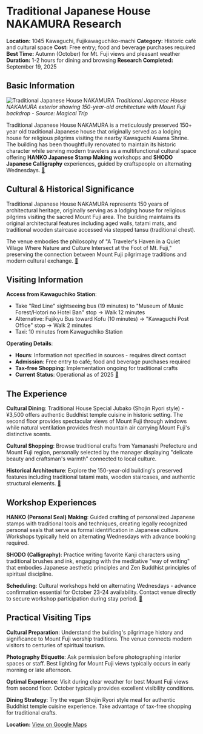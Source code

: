 # Traditional Japanese House NAKAMURA Research

**Location:** 1045 Kawaguchi, Fujikawaguchiko-machi
**Category:** Historic café and cultural space
**Cost:** Free entry; food and beverage purchases required
**Best Time:** Autumn (October) for Mt. Fuji views and pleasant weather
**Duration:** 1-2 hours for dining and browsing
**Research Completed:** September 19, 2025

## Basic Information

![Traditional Japanese House NAKAMURA](https://upload.wikimedia.org/wikipedia/commons/9/94/View_of_Mount_Fujisan_and_Kawaguchiko_Station_20140310.JPG)
*Traditional Japanese House NAKAMURA exterior showing 150-year-old architecture with Mount Fuji backdrop - Source: Magical Trip*

Traditional Japanese House NAKAMURA is a meticulously preserved 150+ year old traditional Japanese house that originally served as a lodging house for religious pilgrims visiting the nearby Kawaguchi Asama Shrine. The building has been thoughtfully renovated to maintain its historic character while serving modern travelers as a multifunctional cultural space offering **HANKO Japanese Stamp Making** workshops and **SHODO Japanese Calligraphy** experiences, guided by craftspeople on alternating Wednesdays. [🔗](https://www.magical-trip.com/media/experience-traditional-japanese-house-nakamura-vegan-friendly-cafe-and-historic-coworking-space-near-kawaguchi-asama-shrine/)

## Cultural & Historical Significance

Traditional Japanese House NAKAMURA represents 150 years of architectural heritage, originally serving as a lodging house for religious pilgrims visiting the sacred Mount Fuji area. The building maintains its original architectural features including aged walls, tatami mats, and traditional wooden staircase accessed via stepped tansu (traditional chest).

The venue embodies the philosophy of "A Traveler's Haven in a Quiet Village Where Nature and Culture Intersect at the Foot of Mt. Fuji," preserving the connection between Mount Fuji pilgrimage traditions and modern cultural exchange. [🔗](https://www.magical-trip.com/media/experience-traditional-japanese-house-nakamura-vegan-friendly-cafe-and-historic-coworking-space-near-kawaguchi-asama-shrine/)

## Visiting Information

**Access from Kawaguchiko Station**:
- Take "Red Line" sightseeing bus (19 minutes) to "Museum of Music Forest/Hotori no Hotel Ban" stop → Walk 12 minutes
- Alternative: Fujikyu Bus toward Kofu (10 minutes) → "Kawaguchi Post Office" stop → Walk 2 minutes
- Taxi: 10 minutes from Kawaguchiko Station

**Operating Details**:
- **Hours**: Information not specified in sources - requires direct contact
- **Admission**: Free entry to café; food and beverage purchases required
- **Tax-free Shopping**: Implementation ongoing for traditional crafts
- **Current Status**: Operational as of 2025 [🔗](https://www.magical-trip.com/media/experience-traditional-japanese-house-nakamura-vegan-friendly-cafe-and-historic-coworking-space-near-kawaguchi-asama-shrine/)

## The Experience

**Cultural Dining**: Traditional House Special Jubako (Shojin Ryori style) - ¥3,500 offers authentic Buddhist temple cuisine in historic setting. The second floor provides spectacular views of Mount Fuji through windows while natural ventilation provides fresh mountain air carrying Mount Fuji's distinctive scents.

**Cultural Shopping**: Browse traditional crafts from Yamanashi Prefecture and Mount Fuji region, personally selected by the manager displaying "delicate beauty and craftsman's warmth" connected to local culture.

**Historical Architecture**: Explore the 150-year-old building's preserved features including traditional tatami mats, wooden staircases, and authentic structural elements. [🔗](https://www.magical-trip.com/media/experience-traditional-japanese-house-nakamura-vegan-friendly-cafe-and-historic-coworking-space-near-kawaguchi-asama-shrine/)

## Workshop Experiences

**HANKO (Personal Seal) Making**: Guided crafting of personalized Japanese stamps with traditional tools and techniques, creating legally recognized personal seals that serve as formal identification in Japanese culture. Workshops typically held on alternating Wednesdays with advance booking required.

**SHODO (Calligraphy)**: Practice writing favorite Kanji characters using traditional brushes and ink, engaging with the meditative "way of writing" that embodies Japanese aesthetic principles and Zen Buddhist principles of spiritual discipline.

**Scheduling**: Cultural workshops held on alternating Wednesdays - advance confirmation essential for October 23-24 availability. Contact venue directly to secure workshop participation during stay period. [🔗](https://kawaguchiko-nakamura.com/)

## Practical Visiting Tips

**Cultural Preparation**: Understand the building's pilgrimage history and significance to Mount Fuji worship traditions. The venue connects modern visitors to centuries of spiritual tourism.

**Photography Etiquette**: Ask permission before photographing interior spaces or staff. Best lighting for Mount Fuji views typically occurs in early morning or late afternoon.

**Optimal Experience**: Visit during clear weather for best Mount Fuji views from second floor. October typically provides excellent visibility conditions.

**Dining Strategy**: Try the vegan Shojin Ryori style meal for authentic Buddhist temple cuisine experience. Take advantage of tax-free shopping for traditional crafts.

**Location:** [View on Google Maps](https://www.google.com/maps/place/1045+Kawaguchi,+Fujikawaguchiko,+Minamitsuru+District,+Yamanashi+401-0304,+Japan)